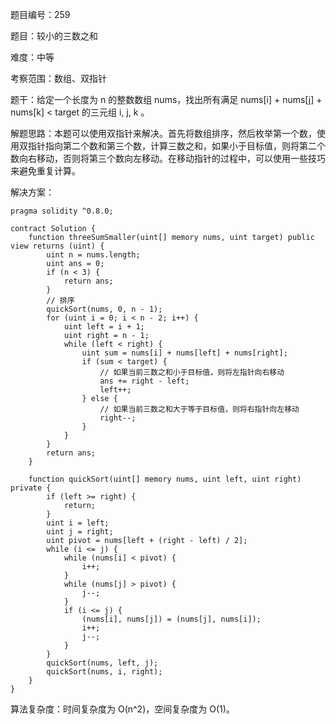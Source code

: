 题目编号：259

题目：较小的三数之和

难度：中等

考察范围：数组、双指针

题干：给定一个长度为 n 的整数数组 nums，找出所有满足 nums[i] + nums[j] + nums[k] < target 的三元组 i, j, k 。

解题思路：本题可以使用双指针来解决。首先将数组排序，然后枚举第一个数，使用双指针指向第二个数和第三个数，计算三数之和，如果小于目标值，则将第二个数向右移动，否则将第三个数向左移动。在移动指针的过程中，可以使用一些技巧来避免重复计算。

解决方案：

```solidity
pragma solidity ^0.8.0;

contract Solution {
    function threeSumSmaller(uint[] memory nums, uint target) public view returns (uint) {
        uint n = nums.length;
        uint ans = 0;
        if (n < 3) {
            return ans;
        }
        // 排序
        quickSort(nums, 0, n - 1);
        for (uint i = 0; i < n - 2; i++) {
            uint left = i + 1;
            uint right = n - 1;
            while (left < right) {
                uint sum = nums[i] + nums[left] + nums[right];
                if (sum < target) {
                    // 如果当前三数之和小于目标值，则将左指针向右移动
                    ans += right - left;
                    left++;
                } else {
                    // 如果当前三数之和大于等于目标值，则将右指针向左移动
                    right--;
                }
            }
        }
        return ans;
    }

    function quickSort(uint[] memory nums, uint left, uint right) private {
        if (left >= right) {
            return;
        }
        uint i = left;
        uint j = right;
        uint pivot = nums[left + (right - left) / 2];
        while (i <= j) {
            while (nums[i] < pivot) {
                i++;
            }
            while (nums[j] > pivot) {
                j--;
            }
            if (i <= j) {
                (nums[i], nums[j]) = (nums[j], nums[i]);
                i++;
                j--;
            }
        }
        quickSort(nums, left, j);
        quickSort(nums, i, right);
    }
}
```

算法复杂度：时间复杂度为 O(n^2)，空间复杂度为 O(1)。